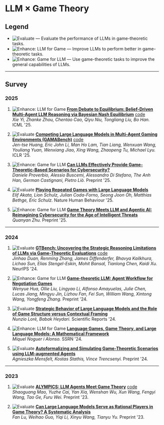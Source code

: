 # LLM × Game Theory

## Legend
- ![Evaluate](https://img.shields.io/badge/Evaluate-1E90FF) — Evaluate the performance of LLMs in game-theoretic tasks.  
- ![Enhance: LLM for Game](https://img.shields.io/badge/Enhance%3A%20LLM%20for%20Game-FF8C00) — Improve LLMs to perform better in game-theoretic tasks.  
- ![Enhance: Game for LLM](https://img.shields.io/badge/Enhance%3A%20Game%20for%20LLM-FF4500) — Use game-theoretic tasks to improve the general capabilities of LLMs.  

---

## Survey

### 2025

1. ![Enhance: LLM for Game](https://img.shields.io/badge/Enhance%3A%20LLM%20for%20Game-FF8C00) **[From Debate to Equilibrium: Belief-Driven Multi-Agent LLM Reasoning via Bayesian Nash Equilibrium](https://arxiv.org/abs/2506.08292)** [code](https://github.com/tmlr-group/ECON)  
   *Xie Yi, Zhanke Zhou, Chentao Cao, Qiyu Niu, Tongliang Liu, Bo Han.* ICML '25.

2. ![Evaluate](https://img.shields.io/badge/Evaluate-1E90FF) **[Competing Large Language Models in Multi-Agent Gaming Environments (GAMABench)](https://openreview.net/forum?id=DI4gW8viB6)** [code](https://github.com/CUHK-ARISE/GAMABench)  
   *Jen-tse Huang, Eric John Li, Man Ho Lam, Tian Liang, Wenxuan Wang, Youliang Yuan, Wenxiang Jiao, Xing Wang, Zhaopeng Tu, Michael Lyu.* ICLR '25.

3. ![Enhance: Game for LLM](https://img.shields.io/badge/Enhance%3A%20Game%20for%20LLM-FF4500) **[Can LLMs Effectively Provide Game-Theoretic-Based Scenarios for Cybersecurity?](https://arxiv.org/abs/2508.05670)**  
   *Daniele Proverbio, Alessio Buscemi, Alessandro Di Stefano, The Anh Han, German Castignani, Pietro Liò.* Preprint '25.

4. ![Evaluate](https://img.shields.io/badge/Evaluate-1E90FF) **[Playing Repeated Games with Large Language Models](https://www.nature.com/articles/s41562-025-02172-y)**  
   *Elif Akata, Lion Schulz, Julian Coda-Forno, Seong Joon Oh, Matthias Bethge, Eric Schulz.* Nature Human Behaviour '25.

5. ![Enhance: Game for LLM](https://img.shields.io/badge/Enhance%3A%20Game%20for%20LLM-FF4500) **[Game Theory Meets LLM and Agentic AI: Reimagining Cybersecurity for the Age of Intelligent Threats](https://arxiv.org/abs/2507.10621)**  
   *Quanyan Zhu.* Preprint '25.

---

### 2024

1. ![Evaluate](https://img.shields.io/badge/Evaluate-1E90FF) **[GTBench: Uncovering the Strategic Reasoning Limitations of LLMs via Game-Theoretic Evaluations](https://proceedings.neurips.cc/paper_files/paper/2024/file/3191170938b6102e5c203b036b7c16dd-Paper-Conference.pdf)** [code](https://github.com/jinhaoduan/GTBench)  
   *Jinhao Duan, Renming Zhang, James Diffenderfer, Bhavya Kailkhura, Lichao Sun, Elias Stengel-Eskin, Mohit Bansal, Tianlong Chen, Kaidi Xu.* NeurIPS '24.

2. ![Enhance: Game for LLM](https://img.shields.io/badge/Enhance%3A%20Game%20for%20LLM-FF4500) **[Game-theoretic LLM: Agent Workflow for Negotiation Games](https://arxiv.org/abs/2411.05990)**  
   *Wenyue Hua, Ollie Liu, Lingyao Li, Alfonso Amayuelas, Julie Chen, Lucas Jiang, Mingyu Jin, Lizhou Fan, Fei Sun, William Wang, Xintong Wang, Yongfeng Zhang.* Preprint '24.

3. ![Evaluate](https://img.shields.io/badge/Evaluate-1E90FF) **[Strategic Behavior of Large Language Models and the Role of Game Structure versus Contextual Framing](https://www.nature.com/articles/s41598-024-69032-z)**  
   *Nunzio Lorè, Babak Heydari.* Scientific Reports '24.

4. ![Enhance: LLM for Game](https://img.shields.io/badge/Enhance%3A%20LLM%20for%20Game-FF8C00) **[Language Games, Game Theory, and Large Language Models: A Mathematical Framework](https://papers.ssrn.com/sol3/papers.cfm?abstract_id=4963848)**  
   *Miquel Noguer i Alonso.* SSRN '24.

5. ![Evaluate](https://img.shields.io/badge/Evaluate-1E90FF) **[Autoformalizing and Simulating Game-Theoretic Scenarios using LLM-augmented Agents](https://pure.royalholloway.ac.uk/files/65087740/2412.08805v1.pdf)**  
   *Agnieszka Mensfelt, Kostas Stathis, Vince Trencsenyi.* Preprint '24.

---

### 2023

1. ![Evaluate](https://img.shields.io/badge/Evaluate-1E90FF) **[ALYMPICS: LLM Agents Meet Game Theory](https://arxiv.org/abs/2311.03220)** [code](https://github.com/microsoft/Alympics)  
   *Shaoguang Mao, Yuzhe Cai, Yan Xia, Wenshan Wu, Xun Wang, Fengyi Wang, Tao Ge, Furu Wei.* Preprint '23.

2. ![Evaluate](https://img.shields.io/badge/Evaluate-1E90FF) **[Can Large Language Models Serve as Rational Players in Game Theory? A Systematic Analysis](https://arxiv.org/abs/2308.06180)**  
   *Fan Lu, Weihao Guo, Yiqi Li, Xinyu Wang, Tianyu Yu.* Preprint '23.
